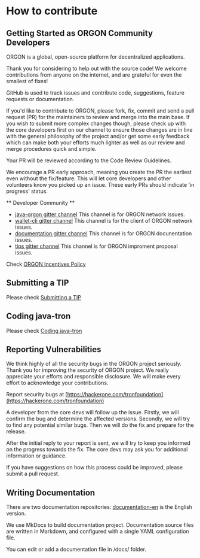 # How to contribute

## Getting Started as ORGON Community Developers

ORGON is a global, open-source platform for decentralized applications.

Thank you for considering to help out with the source code! We welcome contributions from anyone on the internet, and are grateful for even the smallest of fixes!

GitHub is used to track issues and contribute code, suggestions, feature requests or documentation.

If you'd like to contribute to ORGON, please fork, fix, commit and send a pull request (PR) for the maintainers to review and merge into the main base. If you wish to submit more complex changes though, please check up with the core developers first on our channel to ensure those changes are in line with the general philosophy of the project and/or get some early feedback which can make both your efforts much lighter as well as our review and merge procedures quick and simple.

Your PR will be reviewed according to the Code Review Guidelines.

We encourage a PR early approach, meaning you create the PR the earliest even without the fix/feature. This will let core developers and other volunteers know you picked up an issue. These early PRs should indicate 'in progress' status.

** Developer Community **

* [java-orgon gitter channel](https://gitter.im/tronprotocol/allcoredev)
This channel is for ORGON network issues.
* [wallet-cli gitter channel](https://gitter.im/tronprotocol/wallet-cli)
This channel is for the client of ORGON network issues.
* [documentation gitter channel](https://gitter.im/tronprotocol/documentation)
This channel is for ORGON docunentation issues.
* [tips gitter channel](https://gitter.im/tronprotocol/TIPs)
This channel is for ORGON improment proposal issues.

Check [ORGON Incentives Policy](incentives.md)

## Submitting a TIP

Please check [Submitting a TIP](./tips.md)

## Coding java-tron

Please check [Coding java-tron](./java-orgon.md)

## Reporting Vulnerabilities

We think highly of all the security bugs in the ORGON project seriously. Thank you for improving the security of ORGON project. We really appreciate your efforts and responsible disclosure. We will make every effort to acknowledge your contributions.

Report security bugs at [https://hackerone.com/tronfoundation](https://hackerone.com/tronfoundation)

A developer from the core devs will follow up the issue. Firstly, we will confirm the bug and determine the affected versions. Secondly, we will try to find any potential similar bugs. Then we will do the fix and prepare for the release.

After the initial reply to your report is sent, we will try to keep you informed on the progress towards the fix. The core devs may ask you for additional information or guidance.

If you have suggestions on how this process could be improved, please submit a pull request.

## Writing Documentation

There are two documentation repositories:
[documentation-en](https://github.com/alexozerov/documentation-en) is the English version.

We use MkDocs to build documentation project. Documentation source files are written in Markdown, and configured with a single YAML configuration file.

You can edit or add a documentation file in /docs/ folder.
